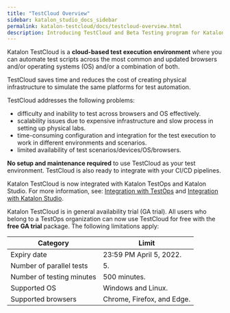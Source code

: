 ```yaml
---
title: "TestCloud Overview"
sidebar: katalon_studio_docs_sidebar
permalink: katalon-testcloud/docs/testcloud-overview.html
description: Introducing TestCloud and Beta Testing program for Katalon users
---
```


Katalon TestCloud is a **cloud-based test execution environment** where you can automate test scripts across the most common and updated browsers and/or operating systems (OS) and/or a combination of both.

TestCloud saves time and reduces the cost of creating physical infrastructure to simulate the same platforms for test automation.

TestCloud addresses the following problems:

* difficulty and inability to test across browsers and OS effectively.
* scalability issues due to expensive infrastructure and slow process in setting up physical labs.
* time-consuming configuration and integration for the test execution to work in different environments and scenarios.
* limited availability of test scenarios/devices/OS/browsers.

**No setup and maintenance required** to use TestCloud as your test environment. TestCloud is also ready to integrate with your CI/CD pipelines.

Katalon TestCloud is now integrated with Katalon TestOps and Katalon Studio. For more information, see: [Integration with TestOps](https://docs.katalon.com/katalon-testcloud/docs/integrate-testcloud-with-testops.html) and [Integration with Katalon Studio](https://docs.katalon.com/katalon-studio/docs/testcloud-integration.html).

Katalon TestCloud is in general availability trial (GA trial). All users who belong to a TestOps organization can now use TestCloud for free with the **free GA trial** package. The following limitations apply:

<table>
    <thead>
        <tr>
            <th><b>Category</b></th>
            <th><b>Limit</b></th>
        </tr>
    </thead>
    <tbody>
        <tr>
            <td>Expiry date</td>
            <td>23∶59 PM April 5, 2022.</td>
        </tr>
        <tr>
            <td>Number of parallel tests</td>
            <td>5.</td>
        </tr>
        <tr>
            <td>Number of testing minutes</td>
            <td>500 minutes.</td>
        </tr>
        <tr>
            <td>Supported OS</td>
            <td>Windows and Linux.</td>
        </tr>
        <tr>
            <td>Supported browsers</td>
            <td>Chrome, Firefox, and Edge.</td>
        </tr>
    </tbody>
</table>